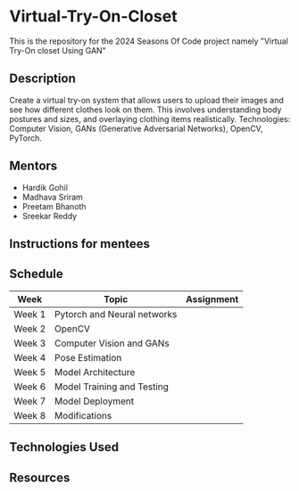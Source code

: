 # Virtual-Try-On-Closet

This is the repository for the 2024 Seasons Of Code project namely "Virtual Try-On closet Using GAN"

## Description
Create a virtual try-on system that allows users to upload their images and see how different clothes look on them. This involves understanding body postures and sizes, and overlaying clothing items realistically. Technologies: Computer Vision, GANs (Generative Adversarial Networks), OpenCV, PyTorch.

## Mentors
- Hardik Gohil
- Madhava Sriram
- Preetam Bhanoth
- Sreekar Reddy

## Instructions for mentees

## Schedule
Week  | Topic                                                                                                                   | Assignment
------|-------------------------------------------------------------------------------------------------------------------------|-----------
Week 1| Pytorch and Neural networks                                                                                             | 
Week 2| OpenCV                                                                                                                  | 
Week 3| Computer Vision and GANs                                                                                                |
Week 4| Pose Estimation                                                                                                         |
Week 5| Model Architecture                                                                                                      |
Week 6| Model Training and Testing                                                                                              |                          
Week 7| Model Deployment                                                                                                        |
Week 8| Modifications                                                                                                           |

## Technologies Used

## Resources

